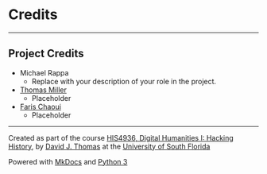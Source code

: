 # Credits

---

## Project Credits

* Michael Rappa
    * Replace with your description of your role in the project. 
* [Thomas Miller](mailto:tmiller26@mail.usf.edu)
    * Placeholder
* [Faris Chaoui](mailto:fchaoui@mail.usf.edu)
    * Placeholder

---

Created as part of the course [HIS4936, Digital Humanities I: Hacking History](https://theportus.github.io/hacking-historical-texts), by [David J. Thomas](https://github.com/thePortus) at the [University of South Florida](https://www.usf.edu)

Powered with [MkDocs](https://mkdocs.org) and [Python 3](https://python.org)
